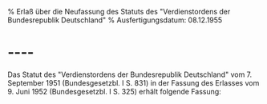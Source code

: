 % Erlaß über die Neufassung des Statuts des "Verdienstordens der Bundesrepublik Deutschland"
% Ausfertigungsdatum: 08.12.1955
 
# ----

Das Statut des "Verdienstordens der Bundesrepublik Deutschland" vom 7. September 1951 (Bundesgesetzbl. I S. 831) in der Fassung des Erlasses vom 9. Juni 1952 (Bundesgesetzbl. I S. 325) erhält folgende Fassung:
